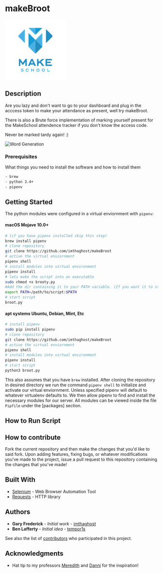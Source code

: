 # makeBroot

<img src="img/logo.png" title="Makeschool Icon"></a>

## Description

Are you lazy and don't want to go to your dashboard and plug in the acccess token to make your attendance as present, well try makeBroot.

There is also a Brute force implementation of marking yourself present for the MakeSchool attendence tracker if you don't know the access code.

Never be marked tardy again! :)

![Word Generation](/static/img/gen.gif)

### Prerequisites

What things you need to install the software and how to install them

```bash
- brew
- python 3.4+
- pipenv
```

## Getting Started

The python modules were configured in a virtual enviornment with `pipenv`:

#### macOS Mojave 10.0+

```bash
# (if you have pipenv installed skip this step)
brew install pipenv
# clone repository
git clone https://github.com/imthaghost/makeBroot
# active the virtual enviornment
pipenv shell
# install modules into virtual environment
pipenv install
# lets make the script into an executable
sudo chmod +x brooty.py
#Add the dir containing it to your PATH variable. (If you want it to stick, you'll have to do this in .bashrc or .bash_profile in your home dir.) If you are using zsh shell then edit the zsh conf.
export PATH=/path/to/script:$PATH
# start script
broot.py
```

#### apt systems Ubuntu, Debian, Mint, Etc

```bash
# install pipenv
sudo pip install pipenv
# clone repository
git clone https://github.com/imthaghost/makeBroot
# active the virtual enviornment
pipenv shell
# install modules into virtual environment
pipenv install
# start script
python3 broot.py
```

This also assumes that you have `brew` installed. After cloning the repository in desired directory we run the command `pipenv shell` to initialize and activate our virtual enviornment. Unless specified pipenv will default to whatever virtualenv defaults to. We then allow pipenv to find and install the necessary modules for our server. All modules can be viewed inside the file `Pipfile` under the [packages] section.

## How to Run Script

## How to contribute

Fork the current repository and then make the changes that you'd like to said fork. Upon adding features, fixing bugs,
or whatever modifications you've made to the project, issue a pull request to this repository containing the changes that you've made!

## Built With

-   [Selenium](https://selenium.dev/) - Web Browser Automation Tool
-   [Requests](https://2.python-requests.org/en/master/) - HTTP library

## Authors

-   **Gary Frederick** - _Initial work_ - [imthaghost](https://github.com/imthaghost)
-   **Ben Lafferty** - _Initial idea_ - [tempor1s](https://github.com/tempor1s)

See also the list of [contributors](https://github.com/imthaghost/makeBroot/contributors) who participated in this project.

## Acknowledgments

-   Hat tip to my professors [Meredith](https://github.com/meredithcat) and [Danni](https://github.com/droxey) for the inspiration!
